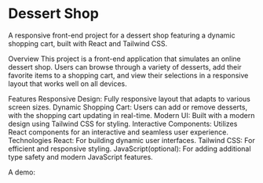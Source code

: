 # Dessert Shop

A responsive front-end project for a dessert shop featuring a dynamic shopping cart, built with React and Tailwind CSS.

Overview
This project is a front-end application that simulates an online dessert shop. Users can browse through a variety of desserts, add their favorite items to a shopping cart, and view their selections in a responsive layout that works well on all devices.

Features
Responsive Design: Fully responsive layout that adapts to various screen sizes.
Dynamic Shopping Cart: Users can add or remove desserts, with the shopping cart updating in real-time.
Modern UI: Built with a modern design using Tailwind CSS for styling.
Interactive Components: Utilizes React components for an interactive and seamless user experience.
Technologies
React: For building dynamic user interfaces.
Tailwind CSS: For efficient and responsive styling.
JavaScript(optional): For adding additional type safety and modern JavaScript features.

A demo:
